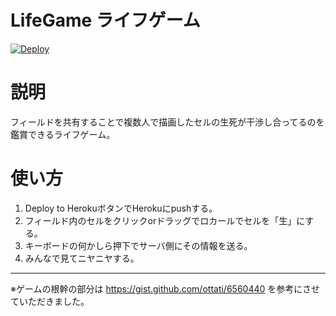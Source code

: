 # LifeGame ライフゲーム
[![Deploy](https://www.herokucdn.com/deploy/button.png)](https://heroku.com/deploy)

# 説明
フィールドを共有することで複数人で描画したセルの生死が干渉し合ってるのを鑑賞できるライフゲーム。

# 使い方
1. Deploy to HerokuボタンでHerokuにpushする。
2. フィールド内のセルをクリックorドラッグでロカールでセルを「生」にする。
3. キーボードの何かしら押下でサーバ側にその情報を送る。
4. みんなで見てニヤニヤする。

***
※ゲームの根幹の部分は
https://gist.github.com/ottati/6560440
を参考にさせていただきました。
